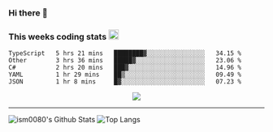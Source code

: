 ### Hi there 👋

<!--START_SECTION:giphy-->
<!--END_SECTION:giphy-->

### This weeks coding stats <img src="https://media1.giphy.com/media/LmNwrBhejkK9EFP504/giphy.gif?cid=ecf05e4723nsktnyyj53u162g7cy5rjqfg6gz06kxdg5y55g&rid=giphy.gif" width="20" height="20" />
<!--START_SECTION:waka-->
```text
TypeScript   5 hrs 21 mins   ████████▓░░░░░░░░░░░░░░░░   34.15 % 
Other        3 hrs 36 mins   █████▓░░░░░░░░░░░░░░░░░░░   23.06 % 
C#           2 hrs 20 mins   ███▓░░░░░░░░░░░░░░░░░░░░░   14.96 % 
YAML         1 hr 29 mins    ██▒░░░░░░░░░░░░░░░░░░░░░░   09.49 % 
JSON         1 hr 8 mins     █▓░░░░░░░░░░░░░░░░░░░░░░░   07.23 % 
```
<!--END_SECTION:waka-->

<!--START_SECTION:comicstrip-->
<p align="center">
 <a href="https://xkcd.com/">
 <img src="https://imgs.xkcd.com/comics/fuzzy_blob.png" />
</a>
</p>
<!--END_SECTION:comicstrip-->

---

![ism0080's Github Stats](https://github-readme-stats.vercel.app/api?username=ism0080&show_icons=true%hide_border=true&hide=issues)
![Top Langs](https://github-readme-stats.vercel.app/api/top-langs/?username=ism0080&layout=compact)

<!--
**ism0080/ism0080** is a ✨ _special_ ✨ repository because its `README.md` (this file) appears on your GitHub profile.

Here are some ideas to get you started:

- 🔭 I’m currently working on ...
- 🌱 I’m currently learning ...
- 👯 I’m looking to collaborate on ...
- 🤔 I’m looking for help with ...
- 💬 Ask me about ...
- 📫 How to reach me: ...
- 😄 Pronouns: ...
- ⚡ Fun fact: ...
-->
